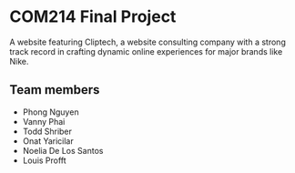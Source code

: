 # COM214 Final Project

A website featuring Cliptech, a website consulting company with a strong track record in crafting dynamic online experiences for major brands like Nike.

## Team members

- Phong Nguyen
- Vanny Phai
- Todd Shriber
- Onat Yaricilar
- Noelia De Los Santos
- Louis Profft
